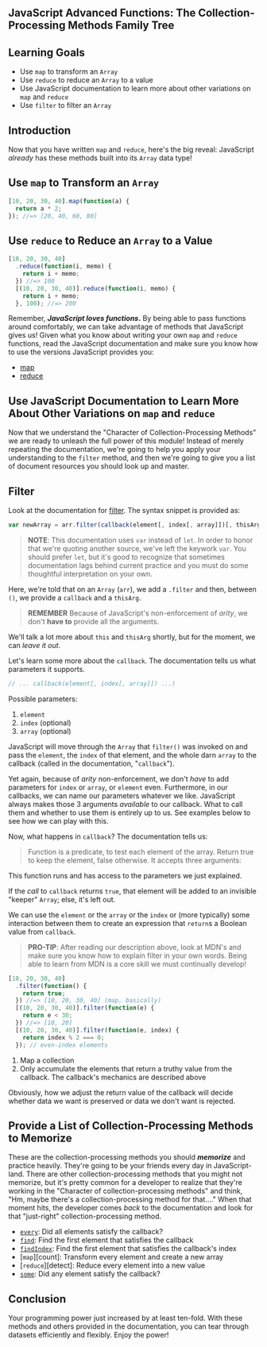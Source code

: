 ## JavaScript Advanced Functions: The Collection-Processing Methods Family Tree

## Learning Goals

- Use `map` to transform an `Array`
- Use `reduce` to reduce an `Array` to a value
- Use JavaScript documentation to learn more about other variations on `map` and `reduce`
- Use `filter` to filter an `Array`

## Introduction

Now that you have written `map` and `reduce`, here's the big reveal: JavaScript
_already_ has these methods built into its `Array` data type!

## Use `map` to Transform an `Array`

```js
[10, 20, 30, 40].map(function(a) {
  return a * 2;
}); //=> [20, 40, 60, 80]
```

## Use `reduce` to Reduce an `Array` to a Value

```js
[10, 20, 30, 40]
  .reduce(function(i, memo) {
    return i + memo;
  }) //=> 100
  [(10, 20, 30, 40)].reduce(function(i, memo) {
    return i + memo;
  }, 100); //=> 200
```

Remember, **_JavaScript loves functions_.** By being able to pass functions
around comfortably, we can take advantage of methods that JavaScript gives us!
Given what you know about writing your own `map` and `reduce` functions,
read the JavaScript documentation and make sure you know how to use the
versions JavaScript provides you:

- [map][]
- [reduce][]

## Use JavaScript Documentation to Learn More About Other Variations on `map` and `reduce`

Now that we understand the "Character of Collection-Processing Methods" we are
ready to unleash the full power of this module! Instead of merely repeating
the documentation, we're going to help you apply your understanding to the
`filter` method, and then we're going to give you a list of document resources
you should look up and master.

## Filter

Look at the documentation for [filter][]. The syntax snippet is provided as:

```js
var newArray = arr.filter(callback(element[, index[, array]])[, thisArg])
```

> **NOTE**: This documentation uses `var` instead of `let`. In order to 
> honor that we're quoting another source, we've left the keywork `var`.
> You should prefer `let`, but it's good to recognize that sometimes
> documentation lags behind current practice and you must do some 
> thoughtful interpretation on your own.

Here, we're told that on an `Array` (`arr`), we add a `.filter` and then,
between `()`, we provide a `callback` and a `thisArg`.

> **REMEMBER** Because of JavaScript's non-enforcement of _arity_, we
> don't **have to** provide all the arguments.

We'll talk a lot more about `this` and `thisArg` shortly, but for the moment,
we can _leave it out_.

Let's learn some more about the `callback`. The documentation tells us what
parameters it supports.

```js
// ... callback(element[, index[, array]]) ...)
```

Possible parameters:

1. `element`
2. `index` (optional)
3. `array` (optional)

JavaScript will move through the `Array` that `filter()` was invoked on and
pass the `element`, the `index` of that element, and the whole darn `array`
to the callback (called in the documentation, "`callback`").

Yet again, because of _arity_ non-enforcement, we don't *have* to add
parameters for `index` or `array`, or `element` even. Furthermore, in our
callbacks, we can name our parameters whatever we like. JavaScript always
makes those 3 arguments _available_ to our callback. What to call them and
whether to use them is entirely up to us. See examples below to see how we
can play with this.

Now, what happens in `callback`? The documentation tells us:

> Function is a predicate, to test each element of the array. Return true to
> keep the element, false otherwise. It accepts three arguments:

This function runs and has access to the parameters we just explained.

If the _call_ to `callback` returns `true`, that element will be added to an
invisible "keeper" `Array`; else, it's left out.

We can use the `element` or the `array` or the `index` or (more typically)
some interaction between them to create an expression that `return`s a
Boolean value from `callback`.

> **PRO-TIP**: After reading our description above, look at MDN's and make sure
> you know how to explain filter in your own words. Being able to learn from
> MDN is a core skill we must continually develop!

```js
[10, 20, 30, 40]
  .filter(function() {
    return true;
  }) //=> [10, 20, 30, 40] (map, basically)
  [(10, 20, 30, 40)].filter(function(e) {
    return e < 30;
  }) //=> [10, 20]
  [(10, 20, 30, 40)].filter(function(e, index) {
    return index % 2 === 0;
  }); // even-index elements
```

1. Map a collection
2. Only accumulate the elements that return a truthy value from the callback.
   The callback's mechanics are described above

Obviously, how we adjust the return value of the callback will decide whether
data we want is preserved or data we don't want is rejected.

## Provide a List of Collection-Processing Methods to Memorize

These are the collection-processing methods you should **_memorize_** and
practice heavily. They're going to be your friends every day in
JavaScript-land. There are other collection-processing methods that you might
not memorize, but it's pretty common for a developer to realize that they're
working in the "Character of collection-processing methods" and think, "Hm,
maybe there's a collection-processing method for that...." When that moment
hits, the developer comes _back_ to the documentation and look for that
"just-right" collection-processing method.

- [`every`][every]: Did all elements satisfy the callback?
- [`find`][find]: Find the first element that satisfies the callback
- [`findIndex`][findindex]: Find the first element that satisfies the callback's index
- [`map`][count]: Transform every element and create a new array
- [`reduce`][detect]: Reduce every element into a new value
- [`some`][some]: Did any element satisfy the callback?

## Conclusion

Your programming power just increased by at least ten-fold. With these methods
and others provided in the documentation, you can tear through datasets
efficiently and flexibly. Enjoy the power!

[every]: https://developer.mozilla.org/en-US/docs/Web/JavaScript/Reference/Global_Objects/Array/every
[filter]: https://developer.mozilla.org/en-US/docs/Web/JavaScript/Reference/Global_Objects/Array/filter
[findindex]: https://developer.mozilla.org/en-US/docs/Web/JavaScript/Reference/Global_Objects/Array/findIndex
[find]: https://developer.mozilla.org/en-US/docs/Web/JavaScript/Reference/Global_Objects/Array/find
[map]: https://developer.mozilla.org/en-US/docs/Web/JavaScript/Reference/Global_Objects/Array/map
[reduce]: https://developer.mozilla.org/en-US/docs/Web/JavaScript/Reference/Global_Objects/Array/Reduce
[some]: https://developer.mozilla.org/en-US/docs/Web/JavaScript/Reference/Global_Objects/Array/some
